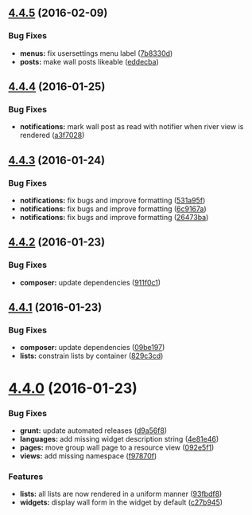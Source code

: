 <a name="4.4.5"></a>
## [4.4.5](https://github.com/hypeJunction/hypeWall/compare/4.4.4...v4.4.5) (2016-02-09)


### Bug Fixes

* **menus:** fix usersettings menu label ([7b8330d](https://github.com/hypeJunction/hypeWall/commit/7b8330d))
* **posts:** make wall posts likeable ([eddecba](https://github.com/hypeJunction/hypeWall/commit/eddecba))



<a name="4.4.4"></a>
## [4.4.4](https://github.com/hypeJunction/hypeWall/compare/4.4.3...v4.4.4) (2016-01-25)


### Bug Fixes

* **notifications:** mark wall post as read with notifier when river view is rendered ([a3f7028](https://github.com/hypeJunction/hypeWall/commit/a3f7028))



<a name="4.4.3"></a>
## [4.4.3](https://github.com/hypeJunction/hypeWall/compare/4.4.2...v4.4.3) (2016-01-24)


### Bug Fixes

* **notifications:** fix bugs and improve formatting ([531a95f](https://github.com/hypeJunction/hypeWall/commit/531a95f))
* **notifications:** fix bugs and improve formatting ([6c9167a](https://github.com/hypeJunction/hypeWall/commit/6c9167a))
* **notifications:** fix bugs and improve formatting ([26473ba](https://github.com/hypeJunction/hypeWall/commit/26473ba))



<a name="4.4.2"></a>
## [4.4.2](https://github.com/hypeJunction/hypeWall/compare/4.4.1...v4.4.2) (2016-01-23)


### Bug Fixes

* **composer:** update dependencies ([911f0c1](https://github.com/hypeJunction/hypeWall/commit/911f0c1))



<a name="4.4.1"></a>
## [4.4.1](https://github.com/hypeJunction/hypeWall/compare/4.4.0...v4.4.1) (2016-01-23)


### Bug Fixes

* **composer:** update dependencies ([09be197](https://github.com/hypeJunction/hypeWall/commit/09be197))
* **lists:** constrain lists by container ([829c3cd](https://github.com/hypeJunction/hypeWall/commit/829c3cd))



<a name="4.4.0"></a>
# [4.4.0](https://github.com/hypeJunction/hypeWall/compare/4.3.2...v4.4.0) (2016-01-23)


### Bug Fixes

* **grunt:** update automated releases ([d9a56f8](https://github.com/hypeJunction/hypeWall/commit/d9a56f8))
* **languages:** add missing widget description string ([4e81e46](https://github.com/hypeJunction/hypeWall/commit/4e81e46))
* **pages:** move group wall page to a resource view ([092e5f1](https://github.com/hypeJunction/hypeWall/commit/092e5f1))
* **views:** add missing namespace ([f97870f](https://github.com/hypeJunction/hypeWall/commit/f97870f))

### Features

* **lists:** all lists are now rendered in a uniform manner ([93fbdf8](https://github.com/hypeJunction/hypeWall/commit/93fbdf8))
* **widgets:** display wall form in the widget by default ([c27b945](https://github.com/hypeJunction/hypeWall/commit/c27b945))




